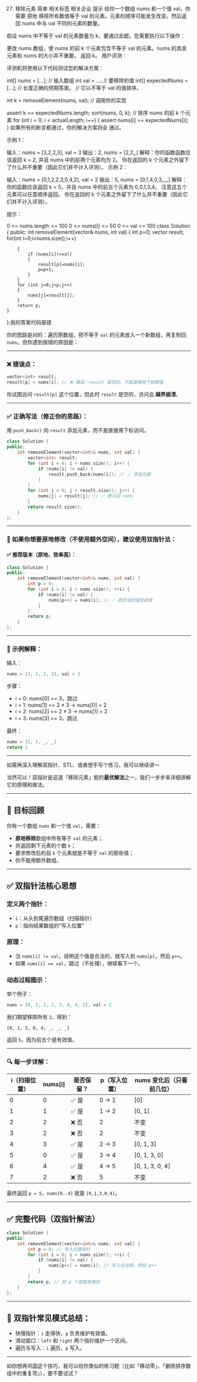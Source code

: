 27. 移除元素
    简单
    相关标签
    相关企业
    提示
    给你一个数组 nums 和一个值 val，你需要 原地 移除所有数值等于 val 的元素。元素的顺序可能发生改变。然后返回 nums 中与 val 不同的元素的数量。

假设 nums 中不等于 val 的元素数量为 k，要通过此题，您需要执行以下操作：

更改 nums 数组，使 nums 的前 k 个元素包含不等于 val 的元素。nums 的其余元素和 nums 的大小并不重要。
返回 k。
用户评测：

评测机将使用以下代码测试您的解决方案：

int\[] nums = \[...]; // 输入数组
int val = ...; // 要移除的值
int\[] expectedNums = \[...]; // 长度正确的预期答案。
// 它以不等于 val 的值排序。

int k = removeElement(nums, val); // 调用你的实现

assert k == expectedNums.length;
sort(nums, 0, k); // 排序 nums 的前 k 个元素
for (int i = 0; i < actualLength; i++) {
assert nums\[i] == expectedNums\[i];
}
如果所有的断言都通过，你的解决方案将会 通过。

示例 1：

输入：nums = \[3,2,2,3], val = 3
输出：2, nums = \[2,2,*,*]
解释：你的函数函数应该返回 k = 2, 并且 nums 中的前两个元素均为 2。
你在返回的 k 个元素之外留下了什么并不重要（因此它们并不计入评测）。
示例 2：

输入：nums = \[0,1,2,2,3,0,4,2], val = 2
输出：5, nums = \[0,1,4,0,3,*,*,\_]
解释：你的函数应该返回 k = 5，并且 nums 中的前五个元素为 0,0,1,3,4。
注意这五个元素可以任意顺序返回。
你在返回的 k 个元素之外留下了什么并不重要（因此它们并不计入评测）。

提示：

0 <= nums.length <= 100
0 <= nums\[i] <= 50
0 <= val <= 100
class Solution {
public:
int removeElement(vector<int>& nums, int val) {
int p=0;
vector<int> result;
for(int i=0;i\<nums.size();i++)

```
    {
        if (nums[i]!=val)
        {
            result[p]=nums[i];
            p=p+1;
        }
    }
    for (int j=0;j<p;j++)
    {
        nums[j]=result[j];
    }
    return p;
}
```

};我的答案代码报错


你的思路是对的：遍历原数组，把不等于 `val` 的元素放入一个新数组，再复制回 `nums`。但你遇到报错的原因是：

---

### ❌ 错误点：

```cpp
vector<int> result;
result[p] = nums[i]; // ❌ 错误：result 是空的，不能直接用下标赋值
```

你试图访问 `result[p]` 这个位置，但此时 `result` 是空的，访问会 **越界崩溃**。

---

### ✅ 正确写法（修正你的思路）：

用 `push_back()` 向 `result` 添加元素，而不是直接用下标访问。

```cpp
class Solution {
public:
    int removeElement(vector<int>& nums, int val) {
        vector<int> result;
        for (int i = 0; i < nums.size(); i++) {
            if (nums[i] != val) {
                result.push_back(nums[i]); // ✅ 添加元素
            }
        }
        for (int j = 0; j < result.size(); j++) {
            nums[j] = result[j]; // ✅ 拷贝回 nums
        }
        return result.size();
    }
};
```

---

### 🔁 如果你想要**原地修改（不使用额外空间）**，建议使用双指针法：

#### ✅ 推荐版本（原地、效率高）：

```cpp
class Solution {
public:
    int removeElement(vector<int>& nums, int val) {
        int p = 0;
        for (int i = 0; i < nums.size(); ++i) {
            if (nums[i] != val) {
                nums[p++] = nums[i]; // ✅ 把合法的值往前放
            }
        }
        return p;
    }
};
```

---

### 🧠 示例解释：

输入：

```cpp
nums = [3, 2, 2, 3], val = 3
```

步骤：

* i = 0: nums\[0] == 3，跳过
* i = 1: nums\[1] == 2 ≠ 3 → nums\[0] = 2
* i = 2: nums\[2] == 2 ≠ 3 → nums\[1] = 2
* i = 3: nums\[3] == 3，跳过

最终：

```cpp
nums = [2, 2, _, _]
return 2
```

---

如需再深入理解双指针、STL、或者想手写个练习，我可以继续讲～

当然可以！双指针是这道「移除元素」题的**最优解法**之一，我们一步步来详细讲解它的原理和做法。

---

## 🧠 目标回顾

你有一个数组 `nums` 和一个值 `val`，需要：

* **原地移除**数组中所有等于 `val` 的元素；
* 并返回剩下元素的个数 `k`；
* 要求修改后的前 `k` 个元素就是不等于 `val` 的那些值；
* 你不能用额外数组。

---

## ✅ 双指针法核心思想

### 定义两个指针：

* `i`：从头到尾遍历数组（扫描指针）
* `p`：指向结果数组的“写入位置”

### 原理：

* 当 `nums[i] != val`，说明这个值是合法的，就写入到 `nums[p]`，然后 `p++`。
* 如果 `nums[i] == val`，跳过（不处理），继续看下一个。

### 动态过程图示：

举个例子：

```cpp
nums = [0, 1, 2, 2, 3, 0, 4, 2], val = 2
```

我们期望移除所有 `2`，得到：

```
[0, 1, 3, 0, 4, _, _, _]
```

返回 `5`，因为前五个是有效值。

---

### 🔍 每一步详解：

| i（扫描位置） | nums\[i] | 是否保留？ | p（写入位置） | nums 变化后（只看前几位）  |
| ------- | -------- | ----- | ------- | ---------------- |
| 0       | 0        | ✅ 是   | 0 → 1   | \[0]             |
| 1       | 1        | ✅ 是   | 1 → 2   | \[0, 1]          |
| 2       | 2        | ❌ 否   | 2       | 不变               |
| 3       | 2        | ❌ 否   | 2       | 不变               |
| 4       | 3        | ✅ 是   | 2 → 3   | \[0, 1, 3]       |
| 5       | 0        | ✅ 是   | 3 → 4   | \[0, 1, 3, 0]    |
| 6       | 4        | ✅ 是   | 4 → 5   | \[0, 1, 3, 0, 4] |
| 7       | 2        | ❌ 否   | 5       | 不变               |

最终返回 `p = 5`，`nums[0..4]` 就是 `[0,1,3,0,4]`。

---

## ✅ 完整代码（双指针解法）

```cpp
class Solution {
public:
    int removeElement(vector<int>& nums, int val) {
        int p = 0; // 写入位置指针
        for (int i = 0; i < nums.size(); ++i) {
            if (nums[i] != val) {
                nums[p++] = nums[i]; // 写入合法值，然后 p++
            }
        }
        return p; // 前 p 个就是有效的
    }
};
```

---

## 🧠 双指针常见模式总结：

* 快慢指针：`i` 走得快，`p` 负责维护有效值。
* 滑动窗口：`left` 和 `right` 两个指针维护一个区间。
* 遍历与写入：`i` 遍历，`p` 写入。

---

如你想再巩固这个技巧，我可以给你类似的练习题（比如「移动零」、「删除排序数组中的重复项」），要不要试试？


